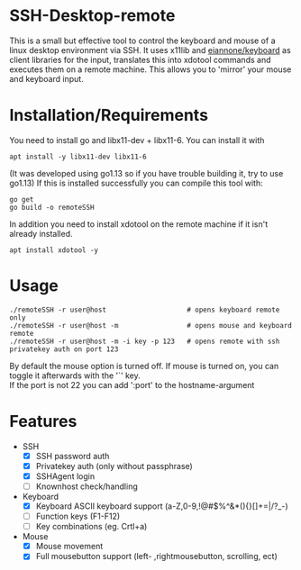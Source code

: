# SSH-Desktop-remote
This is a small but effective tool to control the keyboard and mouse of a linux desktop environment via SSH.
It uses x11lib and [eiannone/keyboard](https://github.com/eiannone/keyboard) as client libraries for the input, translates this into xdotool commands and executes them on a remote machine. This allows you to 'mirror' your mouse and keyboard input.

# Installation/Requirements
You need to install go and libx11-dev + libx11-6.
You can install it with
```
apt install -y libx11-dev libx11-6
```

(It was developed using go1.13 so if you have trouble building it, try to use go1.13)
If this is installed successfully you can compile this tool with:
```
go get
go build -o remoteSSH
```

In addition you need to install xdotool on the remote machine if it isn't already installed. 
```
apt install xdotool -y
```

# Usage
```
./remoteSSH -r user@host                    # opens keyboard remote only
./remoteSSH -r user@host -m                 # opens mouse and keyboard remote
./remoteSSH -r user@host -m -i key -p 123   # opens remote with ssh privatekey auth on port 123
```
By default the mouse option is turned off. If mouse is turned on, you can toggle it afterwards with the '\`' key.
<br>If the port is not 22 you can add ':port' to the hostname-argument

# Features
- SSH
  - [x] SSH password auth
  - [X] Privatekey auth (only without passphrase)
  - [x] SSHAgent login
  - [ ] Knownhost check/handling
- Keyboard
  - [x] Keyboard ASCII keyboard support (a-Z,0-9,!@#$%^&*(){}[]+=|\/?_-)
  - [ ] Function keys (F1-F12)
  - [ ] Key combinations (eg. Crtl+a)
- Mouse
  - [x] Mouse movement
  - [x] Full mousebutton support (left- ,rightmousebutton, scrolling, ect)

